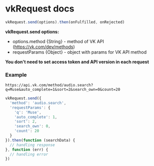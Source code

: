 # vkRequest docs

```javascript
vkRequest.send(options).then(onFulfilled, onRejected)
```

**vkRequest.send options:**

* options.method {String} - method of VK API (https://vk.com/dev/methods)
* requestParams {Object} - object with params for VK API method

**You don't need to set access token and API version in each request**

### Example

`https://api.vk.com/method/audio.search?q=Muse&auto_complete=1&sort=2&search_own=0&count=20`

```javascript
vkRequest.send({
  'method': 'audio.search',
  'requestParams': {
    'q': 'Muse',
    'auto_complete': 1,
    'sort': 2,
    'search_own': 0,
    'count': 20
  }
}).then(function (searchData) {
  // handling response
}, function (err) {
  // handling error
})
```

